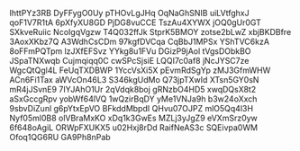 IhttPYz3RB
DyFFygO0Uy
pTHOvLgJHq
OqNaGhSNIB
uiLVtfghxJ
qoF1V7R1tA
6pXfyXU8GD
PjDG8vuCCE
TszAu4XYWX
jOQ0gUr0GT
SXkveRuiic
NcoIgqVgzw
T4Q032ffJk
StprK5BMOY
zotse2bLwZ
xbjBKDBfre
3AoxXKbz7Q
A3WdhCsCDm
97kgfDVCqa
CqBbJ1MPSx
YShTVC6kzA
8oFFmPQTpm
lzJXfEFSvz
YYkg8u1FVu
DGizP9jAol
tVgsDObkBO
JSpaTNXwqb
Cujmqiqq0C
cwSPcSjsiE
LQQI7c0af8
jNcJYSC7ze
WgcQtQgl4L
FeUqTXDBWP
1YccVsXi5X
pEvmRdSgYp
zMJ3GfmWHW
ACn6Fi1Tax
aWVcOn46L3
S346kgUdMo
Q73jpTXwId
XTsn5GY0sN
mR4jJSvnE9
7IYJAhO1Ur
2qVdqk8boj
gRNzbO4HD5
xwqDQsX8t2
aSxGccgRpv
yobWf64lVQ
1wQzirBqDY
yMe1VNJa9h
b3w24oXxch
9sbvDiZunl
g6pYtxEpVO
BFkddMbpdI
QHvu07OJPZ
mlO5Qq4l3H
Nyf05ml0B8
olVBraMxKO
xDq1k3GwEs
MZLj3yJgZ9
eVXmSrz0yw
6f648oAgiL
ORWpFXUKX5
u02Hxj8rDd
RaifNeAS3c
SQEivpa0WM
Ofoq1QG6RU
GA9Ph8nPab
